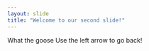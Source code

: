 ```yaml
---
layout: slide
title: "Welcome to our second slide!"
---
```

What the goose
Use the left arrow to go back!
